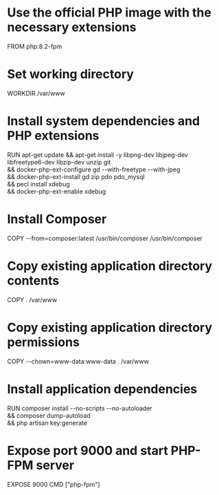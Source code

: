 # Use the official PHP image with the necessary extensions
FROM php:8.2-fpm

# Set working directory
WORKDIR /var/www

# Install system dependencies and PHP extensions
RUN apt-get update && apt-get install -y libpng-dev libjpeg-dev libfreetype6-dev libzip-dev unzip git \
    && docker-php-ext-configure gd --with-freetype --with-jpeg \
    && docker-php-ext-install gd zip pdo pdo_mysql \
    && pecl install xdebug \
    && docker-php-ext-enable xdebug

# Install Composer
COPY --from=composer:latest /usr/bin/composer /usr/bin/composer

# Copy existing application directory contents
COPY . /var/www

# Copy existing application directory permissions
COPY --chown=www-data:www-data . /var/www

# Install application dependencies
RUN composer install --no-scripts --no-autoloader \
    && composer dump-autoload \
    && php artisan key:generate

# Expose port 9000 and start PHP-FPM server
EXPOSE 9000
CMD ["php-fpm"]
